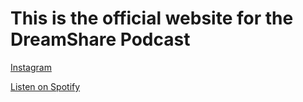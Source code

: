 # This is the official website for the DreamShare Podcast

[Instagram](https://www.instagram.com/dreamsharepodcast/)  

[Listen on Spotify](https://open.spotify.com/show/0SKjVVPLDwrvOYPw5pw8wc?si=KVeF2TAuSrG3JaGaUa2xCg&nd=1)
